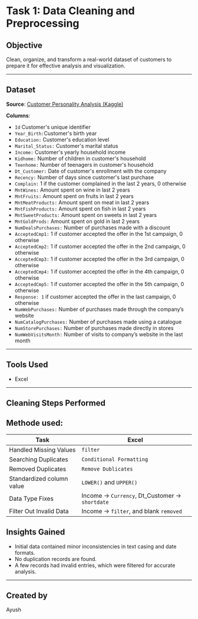 # Task 1: Data Cleaning and Preprocessing


## Objective
Clean, organize, and transform a real-world dataset of customers to prepare it for effective analysis and visualization.

---

## Dataset
**Source**: [Customer Personality Analysis (Kaggle)](https://www.kaggle.com/datasets/imakash3011/customer-personality-analysis/data)


**Columns**:
- `Id` Customer's unique identifier
- `Year_Birth:`Customer's birth year
-  `Education:` Customer's education level
-  `Marital_Status:` Customer's marital status
-  `Income:` Customer's yearly household income
-  `Kidhome:` Number of children in customer's household
-  `Teenhome:` Number of teenagers in customer's household
-  `Dt_Customer:` Date of customer's enrollment with the company
-  `Recency:` Number of days since customer's last purchase
-  `Complain:` 1 if the customer complained in the last 2 years, 0 otherwise
-  `MntWines:` Amount spent on wine in last 2 years
-  `MntFruits:` Amount spent on fruits in last 2 years
-  `MntMeatProducts:` Amount spent on meat in last 2 years
-  `MntFishProducts:` Amount spent on fish in last 2 years
-  `MntSweetProducts:` Amount spent on sweets in last 2 years
-  `MntGoldProds:` Amount spent on gold in last 2 years
-  `NumDealsPurchases:` Number of purchases made with a discount
-  `AcceptedCmp1:` 1 if customer accepted the offer in the 1st campaign, 0 otherwise
-  `AcceptedCmp2:` 1 if customer accepted the offer in the 2nd campaign, 0 otherwise
-  `AcceptedCmp3:` 1 if customer accepted the offer in the 3rd campaign, 0 otherwise
-  `AcceptedCmp4:` 1 if customer accepted the offer in the 4th campaign, 0 otherwise
-  `AcceptedCmp5:` 1 if customer accepted the offer in the 5th campaign, 0 otherwise
-  `Response: 1` if customer accepted the offer in the last campaign, 0 otherwise
-  `NumWebPurchases:` Number of purchases made through the company’s website
-  `NumCatalogPurchases:` Number of purchases made using a catalogue
-  `NumStorePurchases:` Number of purchases made directly in stores
-  `NumWebVisitsMonth:` Number of visits to company’s website in the last month
  
---

## Tools Used
- Excel
---

## Cleaning Steps Performed
## Methode used:

| Task | Excel |
|------|-------|
| Handled Missing Values | `filter` | 
| Searching Duplicates | `Conditional Formatting` |
| Removed Duplicates | `Remove Dublicates` | 
| Standardized column value | `LOWER()` and `UPPER()` |  
| Data Type Fixes | Income → `Currency`, Dt_Customer → `shortdate` | 
| Filter Out Invalid Data | Income → `filter`, and blank `removed` | 

## Insights Gained
- Initial data contained minor inconsistencies in text casing and date formats.
- No duplication records are found.
- A few records had invalid entries, which were filtered for accurate analysis.

---
## Created by

Ayush
